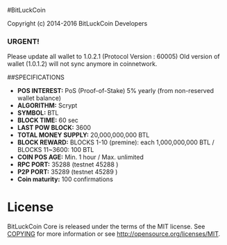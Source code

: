 #BitLuckCoin

Copyright (c) 2014-2016 BitLuckCoin Developers

### URGENT!
Please update all wallet to 1.0.2.1 (Protocol Version : 60005)
Old version of wallet (1.0.1.2) will not sync anymore in coinnetwork.


##SPECIFICATIONS

- **POS INTEREST:** PoS (Proof-of-Stake) 5% yearly (from non-reserved wallet balance)
- **ALGORITHM:** Scrypt
- **SYMBOL:** BTL
- **BLOCK TIME:** 60 sec
- **LAST POW BLOCK:** 3600
- **TOTAL MONEY SUPPLY:** 20,000,000,000 BTL
- **BLOCK REWARD:** BLOCKS 1-10 (premine): each 1,000,000,000 BTL / BLOCKS 11~3600: 100 BTL
- **COIN POS AGE:** Min. 1 hour / Max. unlimited
- **RPC PORT:** 35288 (testnet 45288 )
- **P2P PORT:** 35289 (testnet 45289 )
- **Coin maturity:** 100 confirmations



License
=======

BitLuckCoin Core is released under the terms of the MIT license. 
See [COPYING](COPYING) for more
information or see http://opensource.org/licenses/MIT.
